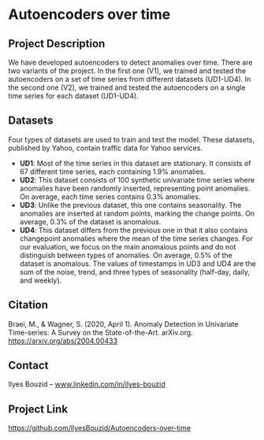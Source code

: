 # Autoencoders over time

## Project Description

We have developed autoencoders to detect anomalies over time. There are two variants of the project. In the first one (V1), we trained and tested the autoencoders on a set of time series from different datasets (UD1-UD4). In the second one (V2), we trained and tested the autoencoders on a single time series for each dataset (UD1-UD4).

## Datasets

Four types of datasets are used to train and test the model. These datasets, published by Yahoo, contain traffic data for Yahoo services.

- **UD1**: Most of the time series in this dataset are stationary. It consists of 67 different time series, each containing 1.9% anomalies.
- **UD2**: This dataset consists of 100 synthetic univariate time series where anomalies have been randomly inserted, representing point anomalies. On average, each time series contains 0.3% anomalies.
- **UD3**: Unlike the previous dataset, this one contains seasonality. The anomalies are inserted at random points, marking the change points. On average, 0.3% of the dataset is anomalous.
- **UD4**: This dataset differs from the previous one in that it also contains changepoint anomalies where the mean of the time series changes. For our evaluation, we focus on the main anomalous points and do not distinguish between types of anomalies. On average, 0.5% of the dataset is anomalous. The values of timestamps in UD3 and UD4 are the sum of the noise, trend, and three types of seasonality (half-day, daily, and weekly).

## Citation

Braei, M., & Wagner, S. (2020, April 1). Anomaly Detection in Univariate Time-series: A Survey on the State-of-the-Art. arXiv.org. https://arxiv.org/abs/2004.00433

## Contact

Ilyes Bouzid – www.linkedin.com/in/ilyes-bouzid

## Project Link

https://github.com/IlyesBouzid/Autoencoders-over-time
